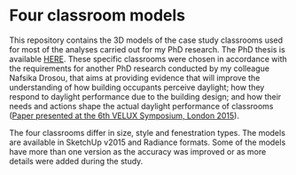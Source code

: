 # Four classroom models
This repository contains the 3D models of the case study classrooms used for most of the analyses carried out for my PhD research. The PhD thesis is available [HERE](https://dspace.lboro.ac.uk/2134/28239).
These specific classrooms were chosen in accordance with the requirements for another PhD research conducted by my colleague 
Nafsika Drosou, that aims at providing evidence that will improve the understanding of how building occupants 
perceive daylight; how they respond to daylight performance due to the building design; and how their needs and actions 
shape the actual daylight performance of classrooms 
([Paper presented at the 6th VELUX Symposium, London 2015](https://dspace.lboro.ac.uk/2134/19652)).

The four classrooms differ in size, style and fenestration types. The models are available in SketchUp v2015 and Radiance formats.
Some of the models have more than one version as the accuracy was improved or as more details were added during the study.
